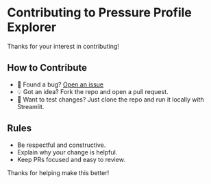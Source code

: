 # Contributing to Pressure Profile Explorer

Thanks for your interest in contributing!

## How to Contribute

- 🐞 Found a bug? [Open an issue](https://github.com/CORBlimey21/pressure-profile-explorer/issues)
- 💡 Got an idea? Fork the repo and open a pull request.
- 🧪 Want to test changes? Just clone the repo and run it locally with Streamlit.

## Rules

- Be respectful and constructive.
- Explain why your change is helpful.
- Keep PRs focused and easy to review.

Thanks for helping make this better!
